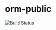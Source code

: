 # orm-public

[![Build Status](https://travis-ci.org/symfony-flex-demo/orm-public.svg?branch=master)](https://travis-ci.org/symfony-flex-demo/orm-public)
